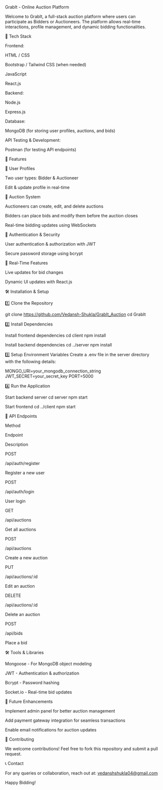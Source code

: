 GrabIt - Online Auction Platform

Welcome to GrabIt, a full-stack auction platform where users can participate as Bidders or Auctioneers. The platform allows real-time interactions, profile management, and dynamic bidding functionalities.

🚀 Tech Stack

Frontend:

HTML / CSS

Bootstrap / Tailwind CSS (when needed)

JavaScript

React.js

Backend:

Node.js

Express.js

Database:

MongoDB (for storing user profiles, auctions, and bids)

API Testing & Development:

Postman (for testing API endpoints)

🎯 Features

👥 User Profiles

Two user types: Bidder & Auctioneer

Edit & update profile in real-time

📢 Auction System

Auctioneers can create, edit, and delete auctions

Bidders can place bids and modify them before the auction closes

Real-time bidding updates using WebSockets

🔐 Authentication & Security

User authentication & authorization with JWT

Secure password storage using bcrypt

📡 Real-Time Features

Live updates for bid changes

Dynamic UI updates with React.js

🛠 Installation & Setup

1️⃣ Clone the Repository

git clone https://github.com/Vedansh-Shukla/GrabIt_Auction cd GrabIt

2️⃣ Install Dependencies

Install frontend dependencies
cd client npm install

Install backend dependencies
cd ../server npm install

3️⃣ Setup Environment Variables Create a .env file in the server directory with the following details:

MONGO_URI=your_mongodb_connection_string JWT_SECRET=your_secret_key PORT=5000

4️⃣ Run the Application

Start backend server
cd server npm start

Start frontend
cd ../client npm start

🔗 API Endpoints

Method

Endpoint

Description

POST

/api/auth/register

Register a new user

POST

/api/auth/login

User login

GET

/api/auctions

Get all auctions

POST

/api/auctions

Create a new auction

PUT

/api/auctions/:id

Edit an auction

DELETE

/api/auctions/:id

Delete an auction

POST

/api/bids

Place a bid

🛠 Tools & Libraries

Mongoose - For MongoDB object modeling

JWT - Authentication & authorization

Bcrypt - Password hashing

Socket.io - Real-time bid updates

📌 Future Enhancements

Implement admin panel for better auction management

Add payment gateway integration for seamless transactions

Enable email notifications for auction updates

🤝 Contributing

We welcome contributions! Feel free to fork this repository and submit a pull request.

📞 Contact

For any queries or collaboration, reach out at: vedanshshukla04@gmail.com

Happy Bidding!
